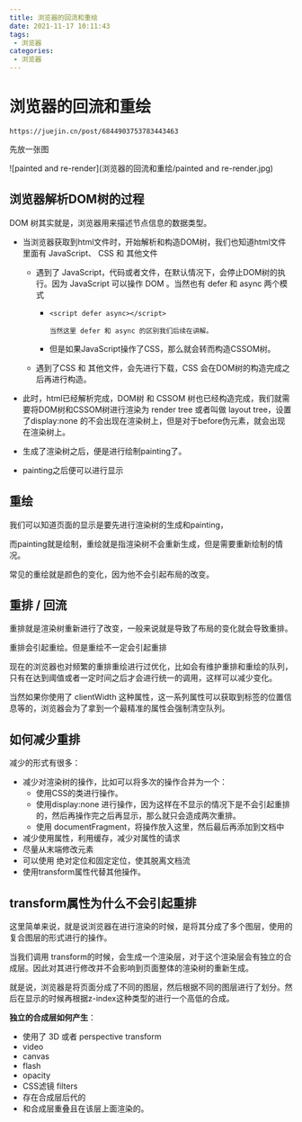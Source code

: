 ```yaml
---
title: 浏览器的回流和重绘
date: 2021-11-17 10:11:43
tags:
 - 浏览器
categories:
 - 浏览器
---
```




#  浏览器的回流和重绘

```
https://juejin.cn/post/6844903753783443463
```

先放一张图

![painted and re-render](浏览器的回流和重绘/painted and re-render.jpg)



## 浏览器解析DOM树的过程
  DOM 树其实就是，浏览器用来描述节点信息的数据类型。

* 当浏览器获取到html文件时，开始解析和构造DOM树，我们也知道html文件里面有 JavaScript、 CSS 和 其他文件

  * 遇到了 JavaScript，代码或者文件，在默认情况下，会停止DOM树的执行。因为 JavaScript 可以操作 DOM 。当然也有 defer 和 async 两个模式 

    * ```
      <script defer async></script>
      
      当然这里 defer 和 async 的区别我们后续在讲解。
      ```

    * 但是如果JavaScript操作了CSS，那么就会转而构造CSSOM树。

  * 遇到了CSS 和 其他文件，会先进行下载，CSS 会在DOM树的构造完成之后再进行构造。

* 此时，html已经解析完成，DOM树 和 CSSOM 树也已经构造完成，我们就需要将DOM树和CSSOM树进行渲染为 render tree 或者叫做 layout tree，设置了display:none 的不会出现在渲染树上，但是对于before伪元素，就会出现在渲染树上。

* 生成了渲染树之后，便是进行绘制painting了。

* painting之后便可以进行显示



## 重绘

我们可以知道页面的显示是要先进行渲染树的生成和painting，

而painting就是绘制，重绘就是指渲染树不会重新生成，但是需要重新绘制的情况。

常见的重绘就是颜色的变化，因为他不会引起布局的改变。



## 重排 / 回流

重排就是渲染树重新进行了改变，一般来说就是导致了布局的变化就会导致重排。

重排会引起重绘。但是重绘不一定会引起重排

现在的浏览器也对频繁的重排重绘进行过优化，比如会有维护重排和重绘的队列，只有在达到阈值或者一定时间之后才会进行统一的调用，这样可以减少变化。

当然如果你使用了 clientWidth 这种属性，这一系列属性可以获取到标签的位置信息等的，浏览器会为了拿到一个最精准的属性会强制清空队列。



## 如何减少重排

减少的形式有很多：

* 减少对渲染树的操作，比如可以将多次的操作合并为一个：
  * 使用CSS的类进行操作。
  * 使用display:none 进行操作，因为这样在不显示的情况下是不会引起重排的，然后再操作完之后再显示，那么就只会造成两次重排。
  * 使用 documentFragment，将操作放入这里，然后最后再添加到文档中
* 减少使用属性，利用缓存，减少对属性的请求
* 尽量从末端修改元素
* 可以使用 绝对定位和固定定位，使其脱离文档流
* 使用transform属性代替其他操作。



## transform属性为什么不会引起重排

这里简单来说，就是说浏览器在进行渲染的时候，是将其分成了多个图层，使用的复合图层的形式进行的操作。

当我们调用 transform的时候，会生成一个渲染层，对于这个渲染层会有独立的合成层。因此对其进行修改并不会影响到页面整体的渲染树的重新生成。

就是说，浏览器是将页面分成了不同的图层，然后根据不同的图层进行了划分。然后在显示的时候再根据z-index这种类型的进行一个高低的合成。

**独立的合成层如何产生**：

* 使用了 3D 或者 perspective transform
* video
* canvas
* flash
* opacity
* CSS滤镜 filters
* 存在合成层后代的
* 和合成层重叠且在该层上面渲染的。




